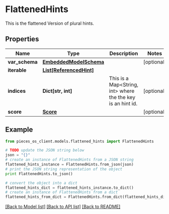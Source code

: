 # FlattenedHints

This is the flattened Version of plural hints.

## Properties
Name | Type | Description | Notes
------------ | ------------- | ------------- | -------------
**var_schema** | [**EmbeddedModelSchema**](EmbeddedModelSchema.md) |  | [optional] 
**iterable** | [**List[ReferencedHint]**](ReferencedHint.md) |  | 
**indices** | **Dict[str, int]** | This is a Map&lt;String, int&gt; where the the key is an hint id. | [optional] 
**score** | [**Score**](Score.md) |  | [optional] 

## Example

```python
from pieces_os_client.models.flattened_hints import FlattenedHints

# TODO update the JSON string below
json = "{}"
# create an instance of FlattenedHints from a JSON string
flattened_hints_instance = FlattenedHints.from_json(json)
# print the JSON string representation of the object
print FlattenedHints.to_json()

# convert the object into a dict
flattened_hints_dict = flattened_hints_instance.to_dict()
# create an instance of FlattenedHints from a dict
flattened_hints_from_dict = FlattenedHints.from_dict(flattened_hints_dict)
```
[[Back to Model list]](../README.md#documentation-for-models) [[Back to API list]](../README.md#documentation-for-api-endpoints) [[Back to README]](../README.md)


